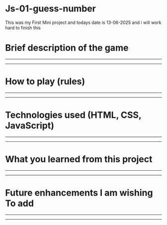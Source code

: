 # Js-01-guess-number

This was my First Mini project and todays date is 13-06-2025 and i will work hard to finish this

# Brief description of the game

---

---

# How to play (rules)

---

---

# Technologies used (HTML, CSS, JavaScript)

---

---

# What you learned from this project

---

---

# Future enhancements I am wishing To add

---

---
